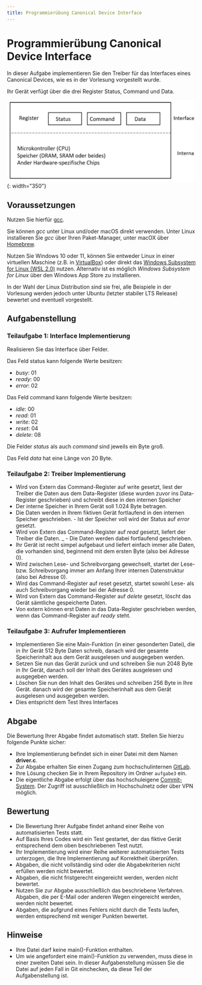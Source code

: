 ```yaml
---
title: Programmierübung Canonical Device Interface
---
```


# Programmierübung Canonical Device Interface

In dieser Aufgabe implementieren Sie den Treiber für das Interfaces eines Canonical Devices, wie es in der Vorlesung vorgestellt wurde.

Ihr Gerät verfügt über die drei Register Status, Command und Data.

![](../../../img/canonical-device-interface.png){: width="350"}

## Voraussetzungen

Nutzen Sie hierfür [gcc](https://gcc.gnu.org/).

Sie können *gcc* unter Linux und/oder macOS direkt verwenden. Unter Linux installieren Sie *gcc* über Ihren Paket-Manager, unter macOX über [Homebrew](https://brew.sh/).

Nutzen Sie Windows 10 oder 11, können Sie entweder Linux in einer virtuellen Maschine (z.B. in [VirtualBox](https://www.virtualbox.org/)) oder direkt das [Windows Subsystem for Linux (WSL 2.0)](https://docs.microsoft.com/en-us/windows/wsl/install-win10) nutzen. Alternativ ist es möglich *Windows Subsystem for Linux* über den Windows App Store zu installieren.

In der Wahl der Linux Distribution sind sie frei, alle Beispiele in der Vorlesung werden jedoch unter Ubuntu (letzter stabiler LTS Release) bewertet und eventuell vorgestellt. 

## Aufgabenstellung 

### Teilaufgabe 1: Interface Implementierung

Realisieren Sie das Interface über Felder.

Das Feld status kann folgende Werte besitzen:

- _busy_: 01
- _ready_: 00
- _error_: 02

Das Feld command kann folgende Werte besitzen:

- _idle_: 00
- _read_: 01
- _write_: 02
- _reset_: 04
- _delete_: 08

Die Felder _status_ als auch _command_ sind jeweils ein Byte groß.

Das Feld _data_ hat eine Länge von 20 Byte.

### Teilaufgabe 2: Treiber Implementierung
- Wird von Extern das Command-Register auf write gesetzt, liest der Treiber die Daten aus dem Data-Register (diese wurden zuvor ins Data-Register geschrieben) und schreibt diese in den internen Speicher
- Der interne Speicher in Ihrem Gerät soll 1.024 Byte betragen.
- Die Daten werden in Ihrem fiktiven Gerät fortlaufend in den internen Speicher geschrieben. - Ist der Speicher voll wird der Status auf _error_ gesetzt.
- Wird von Extern das Command-Register auf _read_ gesetzt, liefert der Treiber die Daten. _ - Die Daten werden dabei fortlaufend geschrieben.
- Ihr Gerät ist recht simpel aufgebaut und liefert einfach immer alle Daten, die vorhanden sind, beginnend mit dem ersten Byte (also bei Adresse 0).
- Wird zwischen Lese- und Schreibvorgang gewechselt, startet der Lese- bzw. Schreibvorgang immer am Anfang Ihrer internen Datenstruktur (also bei Adresse 0).
- Wird das Command-Register auf reset gesetzt, startet sowohl Lese- als auch Schreibvorgang wieder bei der Adresse 0.
- Wird von Extern das Command-Register auf _delete_ gesetzt, löscht das Gerät sämtliche gespeicherte Daten.
- Von extern können erst Daten in das Data-Register geschrieben werden, wenn das Command-Register auf _ready_ steht. 

### Teilaufgabe 3: Aufrufer Implementieren

- Implementieren Sie eine Main-Funktion (in einer gesonderten Datei), die in Ihr Gerät 512 Byte Daten schreib, danach wird der gesamte Speicherinhalt aus dem Gerät ausgelesen und ausgegeben werden.
- Setzen Sie nun das Gerät zurück und und schreiben Sie nun 2048 Byte in Ihr Gerät, danach soll der Inhalt des Gerätes ausgelesen und ausgegeben werden.
- Löschen Sie nun den Inhalt des Gerätes und schreiben 256 Byte in Ihre Gerät. danach wird der gesamte Speicherinhalt aus dem Gerät ausgelesen und ausgegeben werden.
- Dies entspricht dem Test Ihres Interfaces

## Abgabe

Die Bewertung Ihrer Abgabe findet automatisch statt. Stellen Sie hierzu folgende Punkte sicher:

* Ihre Implementierung befindet sich in einer Datei mit dem Namen **driver.c**. 
* Zur Abgabe erhalten Sie einen Zugang zum hochschulinternen [GitLab](https://git.it.hs-heilbronn.de/).
* Ihre Lösung checken Sie in Ihrem Repository im Ordner `aufgabe3` ein.
* Die eigentliche Abgabe erfolgt über das hochschuleigene [Commit-System](https://commit.it.hs-heilbronn.de/). Der Zugriff ist ausschließlich im Hochschulnetz oder über VPN möglich. 

## Bewertung

* Die Bewertung Ihrer Aufgabe findet anhand einer Reihe von automatisierten Tests statt. 
* Auf Basis Ihres Codes wird ein Test gestartet, der das fiktive Gerät entsprechend dem oben beschriebenen Test nutzt.
* Ihr Implementierung wird einer Reihe weiterer automatisierten Tests unterzogen, die Ihre Implementierung auf Korrektheit überprüfen.
* Abgaben, die nicht vollständig sind oder die Abgabekriterien nicht erfüllen werden nicht bewertet. 
* Abgaben, die nicht fristgerecht eingereicht werden, werden nicht bewertet. 
* Nutzen Sie zur Abgabe ausschließlich das beschriebene Verfahren. Abgaben, die per E-Mail oder anderen Wegen eingereicht werden, werden nicht bewertet. 
* Abgaben, die aufgrund eines Fehlers nicht durch die Tests laufen, werden entsprechend mit weniger Punkten bewertet.

## Hinweise 

- Ihre Datei darf keine main()-Funktion enthalten.
- Um wie angefordert eine main()-Funktion zu verwenden, muss diese in einer zweiten Datei sein. In dieser Aufgabenstellung müssen Sie die Datei auf jeden Fall in Git einchecken, da diese Teil der Aufgabenstellung ist.